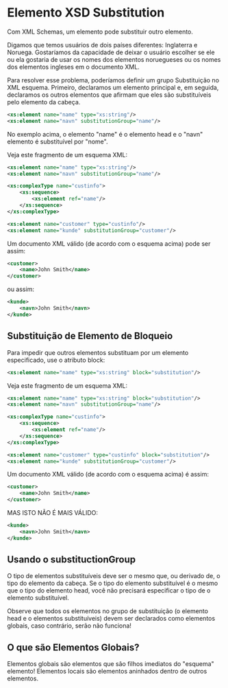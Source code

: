 # Elemento XSD Substitution 

Com XML Schemas, um elemento pode substituir outro elemento.

Digamos que temos usuários de dois países diferentes: Inglaterra e Noruega. Gostaríamos da capacidade de deixar o usuário escolher se ele ou ela gostaria de usar os nomes dos elementos noruegueses ou os nomes dos elementos ingleses em o documento XML.

Para resolver esse problema, poderíamos definir um grupo Substituição no XML esquema. Primeiro, declaramos um elemento principal e, em seguida, declaramos os outros elementos que afirmam que eles são substituíveis pelo elemento da cabeça.

~~~xml
<xs:element name="name" type="xs:string"/>
<xs:element name="navn" substitutionGroup="name"/>
~~~

No exemplo acima, o elemento "name" é o elemento head e o "navn" elemento é substituível por "nome".

Veja este fragmento de um esquema XML:

~~~xml
<xs:element name="name" type="xs:string"/>
<xs:element name="navn" substitutionGroup="name"/>

<xs:complexType name="custinfo">
    <xs:sequence>
        <xs:element ref="name"/>
    </xs:sequence>
</xs:complexType>

<xs:element name="customer" type="custinfo"/>
<xs:element name="kunde" substitutionGroup="customer"/>
~~~

Um documento XML válido (de acordo com o esquema acima) pode ser assim:

~~~xml
<customer>
    <name>John Smith</name>
</customer>
~~~

ou assim:

~~~xml
<kunde>
    <navn>John Smith</navn>
</kunde>
~~~

## Substituição de Elemento de Bloqueio

Para impedir que outros elementos substituam por um elemento especificado, use o atributo block:

~~~xml
<xs:element name="name" type="xs:string" block="substitution"/>
~~~

Veja este fragmento de um esquema XML:

~~~xml
<xs:element name="name" type="xs:string" block="substitution"/>
<xs:element name="navn" substitutionGroup="name"/>

<xs:complexType name="custinfo">
    <xs:sequence>
        <xs:element ref="name"/>
    </xs:sequence>
</xs:complexType>

<xs:element name="customer" type="custinfo" block="substitution"/>
<xs:element name="kunde" substitutionGroup="customer"/>
~~~

Um documento XML válido (de acordo com o esquema acima) é assim:

~~~xml
<customer>
    <name>John Smith</name>
</customer>
~~~

MAS ISTO NÃO É MAIS VÁLIDO:

~~~xml
<kunde>
    <navn>John Smith</navn>
</kunde>
~~~

## Usando o substituctionGroup

O tipo de elementos substituíveis deve ser o mesmo que, ou derivado de, o tipo do elemento da cabeça. Se o tipo do elemento substituível é o mesmo que o tipo do elemento head, você não precisará especificar o tipo de o elemento substituível.

Observe que todos os elementos no grupo de substituição (o elemento head e o elementos substituíveis) devem ser declarados como elementos globais, caso contrário, serão não funciona!

## O que são Elementos Globais?

Elementos globais são elementos que são filhos imediatos do "esquema" elemento! Elementos locais são elementos aninhados dentro de outros elementos.